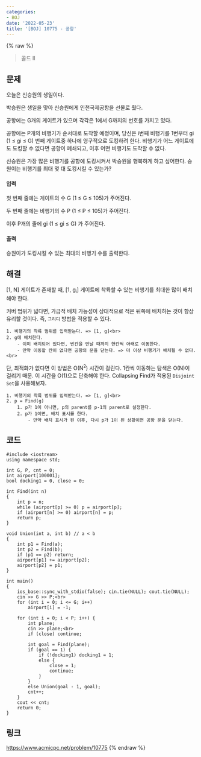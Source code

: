 ```yaml
---
categories:
- BOJ
date: '2022-05-23'
title: '[BOJ] 10775 - 공항'
---
```


{% raw %}
> 골드 II<br>

## 문제
오늘은 신승원의 생일이다.

박승원은 생일을 맞아 신승원에게 인천국제공항을 선물로 줬다.

공항에는 G개의 게이트가 있으며 각각은 1에서 G까지의 번호를 가지고 있다.

공항에는 P개의 비행기가 순서대로 도착할 예정이며, 당신은 i번째 비행기를 1번부터 gi  (1 ≤ gi  ≤ G) 번째 게이트중 하나에 영구적으로 도킹하려 한다. 비행기가 어느 게이트에도 도킹할 수 없다면 공항이 폐쇄되고, 이후 어떤 비행기도 도착할 수 없다.

신승원은 가장 많은 비행기를 공항에 도킹시켜서 박승원을 행복하게 하고 싶어한다. 승원이는 비행기를 최대 몇 대 도킹시킬 수 있는가?

#### 입력
첫 번째 줄에는 게이트의 수 G (1 ≤ G ≤ 105)가 주어진다.

두 번째 줄에는 비행기의 수 P (1 ≤ P ≤ 105)가 주어진다.

이후 P개의 줄에 gi  (1 ≤ gi  ≤ G) 가 주어진다.

#### 출력
승원이가 도킹시킬 수 있는 최대의 비행기 수를 출력한다.

## 해결
[1, N] 게이트가 존재할 때, [1, g<sub>i</sub>] 게이트에 착륙할 수 있는 비행기를 최대한 많이 배치해야 한다.

커버 범위가 넓다면, 가급적 배치 가능성이 상대적으로 적은 뒤쪽에 배치하는 것이 항상 유리할 것이다. 즉, `그리디` 방법을 적용할 수 있다.
```
1. 비행기의 착륙 범위를 입력받는다. => [1, g]<br>
2. g에 배치한다.
	- 이미 배치되어 있다면, 빈칸을 만날 때까지 한칸씩 아래로 이동한다.
	- 만약 이동할 칸이 없다면 공항의 문을 닫는다. => 더 이상 비행기가 배치될 수 없다.<br>
```

단, 최적화가 없다면 이 방법은 O(N<sup>2</sup>) 시간이 걸린다. 1칸씩 이동하는 탐색은 O(N)이 걸리기 때문. 이 시간을 O(1)으로 단축해야 한다. Collapsing Find가 적용된 `Disjoint Set`을 사용해보자.

```
1. 비행기의 착륙 범위를 입력받는다. => [1, g]<br>
2. p = Find(g)
	1. p가 1이 아니면, p의 parent를 p-1의 parent로 설정한다.
	2. p가 1이면, 배치 표시를 한다.
		- 만약 배치 표시가 된 이후, 다시 p가 1이 된 상황이면 공항 문을 닫는다.
```

## 코드
```
#include <iostream>
using namespace std;

int G, P, cnt = 0;
int airport[100001];
bool docking1 = 0, close = 0;

int Find(int n)
{
	int p = n;
	while (airport[p] >= 0) p = airport[p];
	if (airport[n] >= 0) airport[n] = p;
	return p;
}

void Union(int a, int b) // a < b
{
	int p1 = Find(a);
	int p2 = Find(b);
	if (p1 == p2) return;
	airport[p1] += airport[p2];
	airport[p2] = p1;
}

int main()
{
	ios_base::sync_with_stdio(false); cin.tie(NULL); cout.tie(NULL);
	cin >> G >> P;<br>
	for (int i = 0; i <= G; i++)
		airport[i] = -1;

	for (int i = 0; i < P; i++) {
		int plane;
		cin >> plane;<br>
		if (close) continue;

		int goal = Find(plane);
		if (goal == 1) {
			if (!docking1) docking1 = 1;
			else {
				close = 1;
				continue;
			}
		}
		else Union(goal - 1, goal);
		cnt++;
	}
	cout << cnt;
	return 0;
}
```

## 링크
https://www.acmicpc.net/problem/10775
{% endraw %}